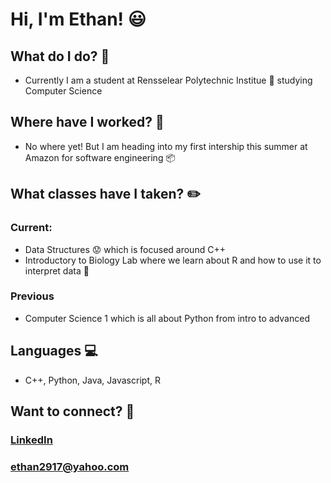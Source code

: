 # Hi, I'm Ethan! :smiley:
## What do I do? :thought_balloon:
- Currently I am a student at Rensselear Polytechnic Institue :school: studying Computer Science 
## Where have I worked? :briefcase:
- No where yet! But I am heading into my first intership this summer at Amazon for software engineering :package:
## What classes have I taken? :pencil2:
### Current:
- Data Structures :worried: which is focused around C++
- Introductory to Biology Lab where we learn about R and how to use it to interpret data :ledger:
### Previous
- Computer Science 1 which is all about Python from intro to advanced 
## Languages :computer:
- C++, Python, Java, Javascript, R
## Want to connect? :postbox:
### **[LinkedIn](https://www.linkedin.com/in/ethanelizardogarcia/)**
### **ethan2917@yahoo.com**
